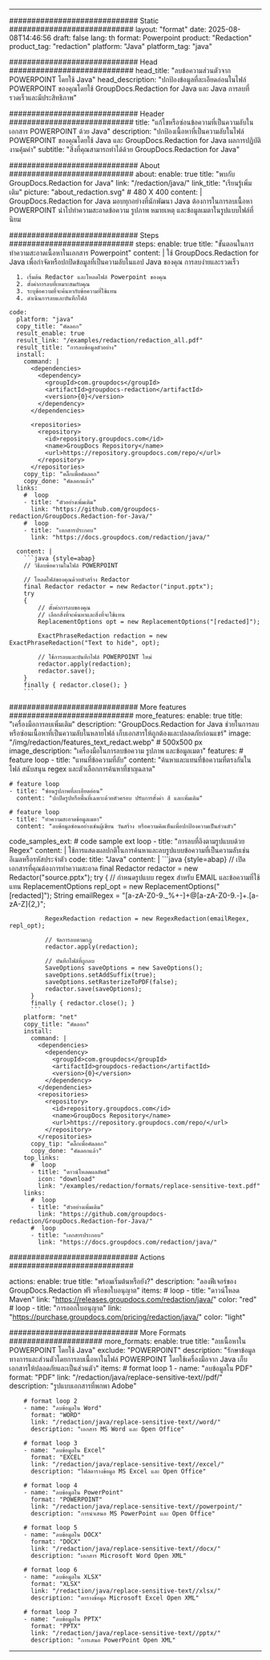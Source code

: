 
---
############################# Static ############################
layout: "format"
date:  2025-08-08T14:46:56
draft: false
lang: th
format: Powerpoint
product: "Redaction"
product_tag: "redaction"
platform: "Java"
platform_tag: "java"

############################# Head ############################
head_title: "ลบข้อความส่วนตัวจาก POWERPOINT โดยใช้ Java"
head_description: "ปกป้องข้อมูลที่ละเอียดอ่อนในไฟล์ POWERPOINT ของคุณโดยใช้ GroupDocs.Redaction for Java และ Java การลบที่รวดเร็วและมีประสิทธิภาพ"

############################# Header ############################
title: "แก้ไขหรือซ่อนข้อความที่เป็นความลับในเอกสาร POWERPOINT ด้วย Java" 
description: "ปกป้องเนื้อหาที่เป็นความลับในไฟล์ POWERPOINT ของคุณโดยใช้ Java และ GroupDocs.Redaction for Java ผลการปฏิบัติงานคุ้มค่า"
subtitle: "สิ่งที่คุณสามารถทำได้ด้วย GroupDocs.Redaction for Java" 

############################# About ############################
about:
    enable: true
    title: "พบกับ GroupDocs.Redaction for Java"
    link: "/redaction/java/"
    link_title: "เรียนรู้เพิ่มเติม"
    picture: "about_redaction.svg" # 480 X 400
    content: |
       GroupDocs.Redaction for Java มอบทุกอย่างที่นักพัฒนา Java ต้องการในการลบเนื้อหา POWERPOINT นำไปทำความสะอาดข้อความ รูปภาพ หมายเหตุ และข้อมูลเมตาในรูปแบบไฟล์ที่นิยม

############################# Steps ############################
steps:
    enable: true
    title: "ขั้นตอนในการทำความสะอาดเนื้อหาในเอกสาร Powerpoint"
    content: |
      ใช้ GroupDocs.Redaction for Java เพื่อกำจัดหรือปกปิดข้อมูลที่เป็นความลับในแอป Java ของคุณ การลบง่ายและรวดเร็ว
      
      1. เริ่มต้น Redactor และโหลดไฟล์ Powerpoint ของคุณ
      2. ตั้งค่าการลบที่เหมาะสมกับคุณ
      3. ระบุข้อความที่จะค้นหากับข้อความที่ใช้แทน
      4. ดำเนินการลบและบันทึกไฟล์
   
    code:
      platform: "java"
      copy_title: "คัดลอก"
      result_enable: true
      result_link: "/examples/redaction/redaction_all.pdf"
      result_title: "การลบข้อมูลตัวอย่าง"
      install:
        command: |
          <dependencies>
            <dependency>
              <groupId>com.groupdocs</groupId>
              <artifactId>groupdocs-redaction</artifactId>
              <version>{0}</version>
            </dependency>
          </dependencies>

          <repositories>
            <repository>
              <id>repository.groupdocs.com</id>
              <name>GroupDocs Repository</name>
              <url>https://repository.groupdocs.com/repo/</url>
            </repository>
          </repositories>
        copy_tip: "คลิ๊กเพื่อคัดลอก"
        copy_done: "คัดลอกแล้ว"
      links:
        #  loop
        - title: "ตัวอย่างเพิ่มเติม"
          link: "https://github.com/groupdocs-redaction/GroupDocs.Redaction-for-Java/"
        #  loop
        - title: "เอกสารประกอบ"
          link: "https://docs.groupdocs.com/redaction/java/"
          
      content: |
        ```java {style=abap}
        // วิธีลบข้อความในไฟล์ POWERPOINT

        // โหลดไฟล์ของคุณด้วยตัวสร้าง Redactor
        final Redactor redactor = new Redactor("input.pptx");
        try
        {
            // ตั้งค่าการลบของคุณ
            // เลือกสิ่งที่จะค้นหาและสิ่งที่จะใช้แทน
            ReplacementOptions opt = new ReplacementOptions("[redacted]");
            
            ExactPhraseRedaction redaction = new ExactPhraseRedaction("Text to hide", opt);

            // ใช้การลบและบันทึกไฟล์ POWERPOINT ใหม่
            redactor.apply(redaction);
            redactor.save();
        }
        finally { redactor.close(); }
        ```            


############################# More features ############################
more_features:
  enable: true
  title: "เครื่องมือการลบเพิ่มเติม"
  description: "GroupDocs.Redaction for Java ช่วยในการลบหรือซ่อนเนื้อหาที่เป็นความลับในหลายไฟล์ เก็บเอกสารให้ถูกต้องและปลอดภัยก่อนแชร์"
  image: "/img/redaction/features_text_redact.webp" # 500x500 px
  image_description: "เครื่องมือในการลบข้อความ รูปภาพ และข้อมูลเมตา"
  features:
    # feature loop
    - title: "แทนที่ข้อความที่ลับ"
      content: "ค้นหาและแทนที่ข้อความที่ตรงกันในไฟล์ สนับสนุน regex และตัวเลือกการค้นหาที่ชาญฉลาด"

    # feature loop
    - title: "ซ่อนรูปภาพที่ละเอียดอ่อน"
      content: "ปกปิดรูปหรือพื้นที่เฉพาะด้วยตัวครอบ ปรับการตั้งค่า สี และเพิ่มเติม"

    # feature loop
    - title: "ทำความสะอาดข้อมูลเมตา"
      content: "ลบข้อมูลซ่อนอย่างเช่นผู้เขียน วันสร้าง หรือความคิดเห็นเพื่อปกป้องความเป็นส่วนตัว"
      
  code_samples_ext:
    # code sample ext loop
    - title: "การลบที่อิงตามรูปแบบด้วย Regex"
      content: |
        ใช้การแสดงผลปกติในการค้นหาและลบรูปแบบข้อความที่เป็นความลับเช่นอีเมลหรือรหัสประจำตัว
      code:
        title: "Java"
        content: |
          ```java {style=abap}
          //  เปิดเอกสารที่คุณต้องการทำความสะอาด
          final Redactor redactor = new Redactor("source.pptx");
          try
          {
              // กำหนดรูปแบบ regex สำหรับ EMAIL และข้อความที่ใช้แทน
              ReplacementOptions repl_opt = new ReplacementOptions("[redacted]");
              String emailRegex = "[a-zA-Z0-9._%+-]+@[a-zA-Z0-9.-]+\.[a-zA-Z]{2,}";

              RegexRedaction redaction = new RegexRedaction(emailRegex, repl_opt);
              
              // จัดการลบตามกฎ
              redactor.apply(redaction);

              // บันทึกไฟล์ที่ถูกลบ
              SaveOptions saveOptions = new SaveOptions();
              saveOptions.setAddSuffix(true);
              saveOptions.setRasterizeToPDF(false);
              redactor.save(saveOptions);
          }
          finally { redactor.close(); }
          ```
        platform: "net"
        copy_title: "คัดลอก"
        install:
          command: |
            <dependencies>
              <dependency>
                <groupId>com.groupdocs</groupId>
                <artifactId>groupdocs-redaction</artifactId>
                <version>{0}</version>
              </dependency>
            </dependencies>
            <repositories>
              <repository>
                <id>repository.groupdocs.com</id>
                <name>GroupDocs Repository</name>
                <url>https://repository.groupdocs.com/repo/</url>
              </repository>
            </repositories>
          copy_tip: "คลิ๊กเพื่อคัดลอก"
          copy_done: "คัดลอกแล้ว"
        top_links:
          #  loop
          - title: "ดาวน์โหลดผลลัพธ์"
            icon: "download"
            link: "/examples/redaction/formats/replace-sensitive-text.pdf"
        links:
          #  loop
          - title: "ตัวอย่างเพิ่มเติม"
            link: "https://github.com/groupdocs-redaction/GroupDocs.Redaction-for-Java/"
          #  loop
          - title: "เอกสารประกอบ"
            link: "https://docs.groupdocs.com/redaction/java/"


############################# Actions ############################

actions:
  enable: true
  title: "พร้อมเริ่มต้นหรือยัง?"
  description: "ลองฟีเจอร์ของ GroupDocs.Redaction ฟรี หรือขอใบอนุญาต"
  items:
    #  loop
    - title: "ดาวน์โหลด Maven"
      link: "https://releases.groupdocs.com/redaction/java/"
      color: "red"
        #  loop
    - title: "การออกใบอนุญาต"
      link: "https://purchase.groupdocs.com/pricing/redaction/java/"
      color: "light"


############################# More Formats #####################
more_formats:
    enable: true
    title: "ลบเนื้อหาใน POWERPOINT โดยใช้ Java"
    exclude: "POWERPOINT"
    description: "รักษาข้อมูลทางการและส่วนตัวโดยการลบเนื้อหาในไฟล์ POWERPOINT โดยใช้เครื่องมือจาก Java เก็บเอกสารให้ปลอดภัยและเป็นส่วนตัว"
    items: 
        # format loop 1
        - name: "ลบข้อมูลใน PDF"
          format: "PDF"
          link: "/redaction/java/replace-sensitive-text//pdf/"
          description: "รูปแบบเอกสารที่พกพา Adobe"

        # format loop 2
        - name: "ลบข้อมูลใน Word"
          format: "WORD"
          link: "/redaction/java/replace-sensitive-text//word/"
          description: "เอกสาร MS Word และ Open Office"
          
        # format loop 3
        - name: "ลบข้อมูลใน Excel"
          format: "EXCEL"
          link: "/redaction/java/replace-sensitive-text//excel/"
          description: "ไฟล์ตารางข้อมูล MS Excel และ Open Office"

        # format loop 4
        - name: "ลบข้อมูลใน PowerPoint"
          format: "POWERPOINT"
          link: "/redaction/java/replace-sensitive-text//powerpoint/"
          description: "การนำเสนอ MS PowerPoint และ Open Office"

        # format loop 5
        - name: "ลบข้อมูลใน DOCX"
          format: "DOCX"
          link: "/redaction/java/replace-sensitive-text//docx/"
          description: "เอกสาร Microsoft Word Open XML"
          
        # format loop 6
        - name: "ลบข้อมูลใน XLSX"
          format: "XLSX"
          link: "/redaction/java/replace-sensitive-text//xlsx/"
          description: "ตารางข้อมูล Microsoft Excel Open XML"
          
        # format loop 7
        - name: "ลบข้อมูลใน PPTX"
          format: "PPTX"
          link: "/redaction/java/replace-sensitive-text//pptx/"
          description: "การเสนอ PowerPoint Open XML"


---